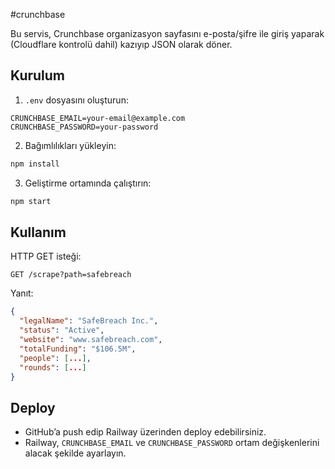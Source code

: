 #crunchbase

Bu servis, Crunchbase organizasyon sayfasını e-posta/şifre ile giriş yaparak (Cloudflare kontrolü dahil) kazıyıp JSON olarak döner.

## Kurulum

1. `.env` dosyasını oluşturun:

```
CRUNCHBASE_EMAIL=your-email@example.com
CRUNCHBASE_PASSWORD=your-password
```

2. Bağımlılıkları yükleyin:

```bash
npm install
```

3. Geliştirme ortamında çalıştırın:

```bash
npm start
```

## Kullanım

HTTP GET isteği:

```
GET /scrape?path=safebreach
```

Yanıt:

```json
{
  "legalName": "SafeBreach Inc.",
  "status": "Active",
  "website": "www.safebreach.com",
  "totalFunding": "$106.5M",
  "people": [...],
  "rounds": [...]
}
```

## Deploy

- GitHub’a push edip Railway üzerinden deploy edebilirsiniz.
- Railway, `CRUNCHBASE_EMAIL` ve `CRUNCHBASE_PASSWORD` ortam değişkenlerini alacak şekilde ayarlayın.
